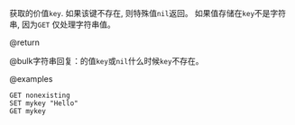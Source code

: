 获取的价值`key`.
如果该键不存在, 则特殊值`nil`返回。
如果值存储在`key`不是字符串, 因为`GET`
仅处理字符串值。

@return

@bulk字符串回复：的值`key`或`nil`什么时候`key`不存在。

@examples

```cli
GET nonexisting
SET mykey "Hello"
GET mykey
```
